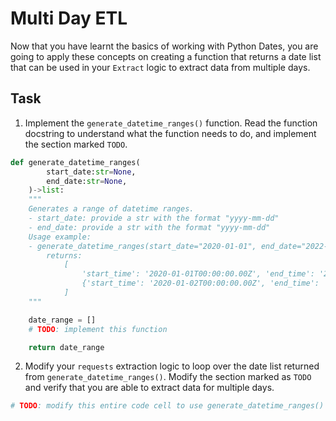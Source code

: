 # Multi Day ETL 

Now that you have learnt the basics of working with Python Dates, you are going to apply these concepts on creating a function that returns a date list that can be used in your `Extract` logic to extract data from multiple days. 

## Task

1. Implement the `generate_datetime_ranges()` function. Read the function docstring to understand what the function needs to do, and implement the section marked `TODO`. 

```python
def generate_datetime_ranges(
        start_date:str=None, 
        end_date:str=None, 
    )->list:
    """ 
    Generates a range of datetime ranges. 
    - start_date: provide a str with the format "yyyy-mm-dd"
    - end_date: provide a str with the format "yyyy-mm-dd" 
    Usage example: 
    - generate_datetime_ranges(start_date="2020-01-01", end_date="2022-01-02")
        returns: 
            [
                'start_time': '2020-01-01T00:00:00.00Z', 'end_time': '2020-01-02T00:00:00.00Z'}, 
                {'start_time': '2020-01-02T00:00:00.00Z', 'end_time': '2020-01-03T00:00:00.00Z'}
            ]
    """

    date_range = []
    # TODO: implement this function

    return date_range  
``` 

2. Modify your `requests` extraction logic to loop over the date list returned from `generate_datetime_ranges()`. Modify the section marked as `TODO` and verify that you are able to extract data for multiple days.

```python
# TODO: modify this entire code cell to use generate_datetime_ranges() and loop through a list of dates 
```

